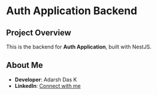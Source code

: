 # Auth Application Backend

## Project Overview
This is the backend for **Auth Application**, built with NestJS.

## About Me
- **Developer**: Adarsh Das K
- **LinkedIn**: [Connect with me](https://www.linkedin.com/in/adarsh-das-k/)